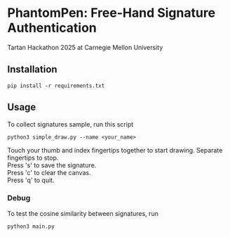# PhantomPen: Free-Hand Signature Authentication
Tartan Hackathon 2025 at Carnegie Mellon University
## Installation
```
pip install -r requirements.txt
```

## Usage
To collect signatures sample, run this script
```
python3 simple_draw.py --name <your_name>
```
Touch your thumb and index fingertips together to start drawing.
Separate fingertips to stop.  
Press 's' to save the signature.  
Press 'c' to clear the canvas.  
Press 'q' to quit.

### Debug
To test the cosine similarity between signatures, run
```
python3 main.py
```
